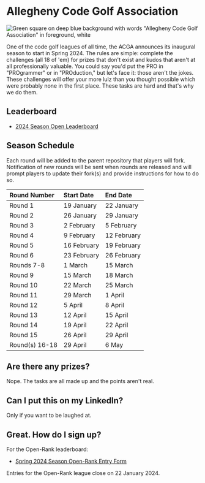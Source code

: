 # Allegheny Code Golf Association

![Green square on deep blue background with words "Allegheny Code Golf Association" in foreground, white](https://github.com/allegheny-college-cmpsc-201-spring-2024/golf/assets/1552764/d3ee6a91-74c9-482b-84eb-ec9a2e8dee05)

One of the code golf leagues of all time, the ACGA announces its inaugural season to start in Spring 2024. The rules are simple: complete
the challenges (all 18 of 'em) for prizes that don't exist and kudos that aren't at all professionally valuable. You could say you'd put the PRO in "PROgrammer"
or in "PROduction," but let's face it: those aren't the jokes. These challenges will offer your more lulz than you thought possible which were probably none
in the first place. These tasks are hard and that's why we do them.

## Leaderboard

* [2024 Season Open Leaderboard](https://chompe.rs/acga-open-2024-leaderboard)

## Season Schedule

Each round will be added to the parent repository that players will fork. Notification of new rounds will be sent when rounds are released and will prompt
players to update their fork(s) and provide instructions for how to do so.

|Round Number |Start Date |End Date |
|:------------|:----------|:--------|
|Round 1      |19 January	|22 January	|
|Round 2	    |26 January |29 January |		
|Round 3	    |2 February	|5 February |		
|Round 4	    |9 February	|12 February |		
|Round 5	    |16 February |19 February |
|Round 6	    |23 February |26 February |
|Rounds 7-8	  |1 March	   |15 March    |
|Round 9	    |15 March	   |18 March    |
|Round 10	    |22 March	   |25 March    |	
|Round 11	    |29 March	   |1 April     |	
|Round 12 	  |5 April	   |8 April     |		
|Round 13	    |12 April	   |15 April	  |
|Round 14	    |19 April	   |22 April	  |
|Round 15	    |26 April 	 |29 April    |	
|Round(s)  16-18 |29 April |6 May       | 

## Are there any prizes?

Nope. The tasks are all made up and the points aren't real.

## Can I put this on my LinkedIn?

Only if you want to be laughed at.

## Great. How do I sign up?

For the Open-Rank leaderboard:

* [Spring 2024 Season Open-Rank Entry Form](https://chompe.rs/acga-spring-2024-registration)

Entries for the Open-Rank league close on 22 January 2024.
